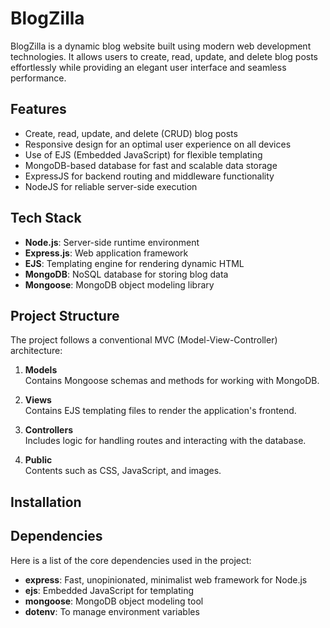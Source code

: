 # BlogZilla

BlogZilla is a dynamic blog website built using modern web development technologies. It allows users to create, read, update, and delete blog posts effortlessly while providing an elegant user interface and seamless performance.

## Features

- Create, read, update, and delete (CRUD) blog posts
- Responsive design for an optimal user experience on all devices
- Use of EJS (Embedded JavaScript) for flexible templating
- MongoDB-based database for fast and scalable data storage
- ExpressJS for backend routing and middleware functionality
- NodeJS for reliable server-side execution

## Tech Stack

- **Node.js**: Server-side runtime environment
- **Express.js**: Web application framework
- **EJS**: Templating engine for rendering dynamic HTML
- **MongoDB**: NoSQL database for storing blog data
- **Mongoose**: MongoDB object modeling library

## Project Structure

The project follows a conventional MVC (Model-View-Controller) architecture:

1. **Models**  
   Contains Mongoose schemas and methods for working with MongoDB.

2. **Views**  
   Contains EJS templating files to render the application's frontend.

3. **Controllers**  
   Includes logic for handling routes and interacting with the database.

4. **Public**  
   Contents such as CSS, JavaScript, and images.

## Installation


## Dependencies

Here is a list of the core dependencies used in the project:

- **express**: Fast, unopinionated, minimalist web framework for Node.js
- **ejs**: Embedded JavaScript for templating
- **mongoose**: MongoDB object modeling tool
- **dotenv**: To manage environment variables

